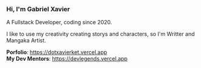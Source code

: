 ### Hi, I'm Gabriel Xavier 

A Fullstack Developer, coding since 2020.

I like to use my creativity creating storys and characters, so I'm Writter and Mangaka Artist.

**Porfolio**: https://dotxavierket.vercel.app <br>
**My Dev Mentors**: https://devlegends.vercel.app
